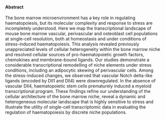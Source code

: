 
#### Abstract

The bone marrow microenvironment has a key role in regulating haematopoiesis, but its molecular complexity and response to stress are incompletely understood. Here we map the transcriptional landscape of mouse bone marrow vascular, perivascular and osteoblast cell populations at single-cell resolution, both at homeostasis and under conditions of stress-induced haematopoiesis. This analysis revealed previously unappreciated levels of cellular heterogeneity within the bone marrow niche and resolved cellular sources of pro-haematopoietic growth factors, chemokines and membrane-bound ligands. Our studies demonstrate a considerable transcriptional remodelling of niche elements under stress conditions, including an adipocytic skewing of perivascular cells. Among the stress-induced changes, we observed that vascular Notch delta-like ligands (encoded by Dll1 and Dll4) were downregulated. In the absence of vascular Dll4, haematopoietic stem cells prematurely induced a myeloid transcriptional program. These findings refine our understanding of the cellular architecture of the bone marrow niche, reveal a dynamic and heterogeneous molecular landscape that is highly sensitive to stress and illustrate the utility of single-cell transcriptomic data in evaluating the regulation of haematopoiesis by discrete niche populations.
